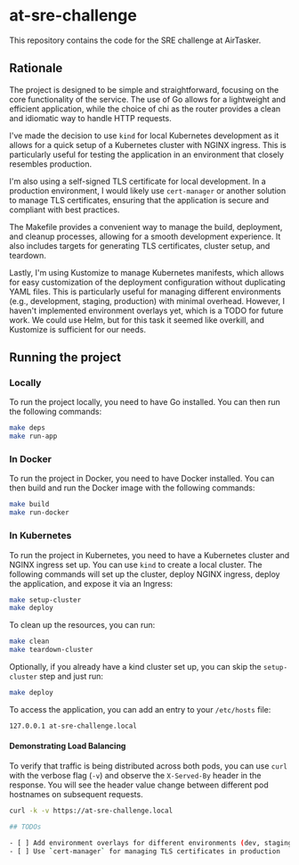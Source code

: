 # at-sre-challenge

This repository contains the code for the SRE challenge at AirTasker.

## Rationale

The project is designed to be simple and straightforward, focusing on the core functionality of the
service. The use of Go allows for a lightweight and efficient application, while the choice of chi
as the router provides a clean and idiomatic way to handle HTTP requests.

I've made the decision to use `kind` for local Kubernetes development as it allows for a quick
setup of a Kubernetes cluster with NGINX ingress. This is particularly useful for testing the
application in an environment that closely resembles production.

I'm also using a self-signed TLS certificate for local development. In a production environment, I
would likely use `cert-manager` or another solution to manage TLS certificates, ensuring that the
application is secure and compliant with best practices.

The Makefile provides a convenient way to manage the build, deployment, and cleanup processes,
allowing for a smooth development experience. It also includes targets for generating TLS certificates,
cluster setup, and teardown.

Lastly, I'm using Kustomize to manage Kubernetes manifests, which allows for easy customization
of the deployment configuration without duplicating YAML files. This is particularly useful for
managing different environments (e.g., development, staging, production) with minimal overhead.
However, I haven't implemented environment overlays yet, which is a TODO for future work. We could
use Helm, but for this task it seemed like overkill, and Kustomize is sufficient for our needs.


## Running the project

### Locally

To run the project locally, you need to have Go installed. You can then run the following commands:

```bash
make deps
make run-app
```

### In Docker
To run the project in Docker, you need to have Docker installed. You can then build and run the
Docker image with the following commands:

```bash
make build
make run-docker
```

### In Kubernetes
To run the project in Kubernetes, you need to have a Kubernetes cluster and NGINX ingress set up.
You can use `kind` to create a local cluster. The following commands will set up the cluster, deploy
NGINX ingress, deploy the application, and expose it via an Ingress:

```bash
make setup-cluster
make deploy
```

To clean up the resources, you can run:

```bash
make clean
make teardown-cluster
```

Optionally, if you already have a kind cluster set up, you can skip the `setup-cluster` step and just run:

```bash
make deploy
```

To access the application, you can add an entry to your `/etc/hosts` file:

```bash
127.0.0.1 at-sre-challenge.local
```

#### Demonstrating Load Balancing

To verify that traffic is being distributed across both pods, you can use `curl` with the verbose
flag (`-v`) and observe the `X-Served-By` header in the response. You will see the header value
change between different pod hostnames on subsequent requests.

```bash
curl -k -v https://at-sre-challenge.local

## TODOs

- [ ] Add environment overlays for different environments (dev, staging, prod)
- [ ] Use `cert-manager` for managing TLS certificates in production
